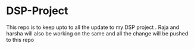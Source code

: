 # DSP-Project
This repo is to keep upto to all the update to my DSP project .
Raja and harsha will also be working on the same and all the change will be pushed to this repo
